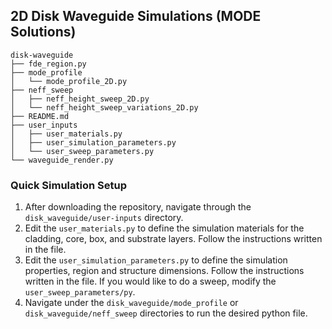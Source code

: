 ## 2D Disk Waveguide Simulations (MODE Solutions)

    disk-waveguide
    ├── fde_region.py
    ├── mode_profile
    │   └── mode_profile_2D.py
    ├── neff_sweep
    │   ├── neff_height_sweep_2D.py
    │   └── neff_height_sweep_variations_2D.py
    ├── README.md
    ├── user_inputs
    │   ├── user_materials.py
    │   ├── user_simulation_parameters.py
    │   └── user_sweep_parameters.py
    └── waveguide_render.py

### Quick Simulation Setup

1. After downloading the repository, navigate through the `disk_waveguide/user-inputs` directory.
2. Edit the `user_materials.py` to define the simulation materials for the cladding, core, box, and substrate layers. Follow the instructions written in the file.
3. Edit the `user_simulation_parameters.py` to define the simulation properties, region and structure dimensions. Follow the instructions written in the file. If you would like to do a sweep, modify the `user_sweep_parameters/py`.
4. Navigate under the `disk_waveguide/mode_profile` or `disk_waveguide/neff_sweep` directories to run the desired python file.
